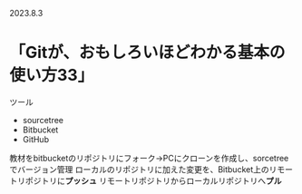 2023.8.3
# 「Gitが、おもしろいほどわかる基本の使い方33」

ツール
* sourcetree
* Bitbucket
* GitHub
  
教材をbitbucketのリポジトリにフォーク→PCにクローンを作成し、sorcetreeでバージョン管理
ローカルのリポジトリに加えた変更を、Bitbucket上のリモートリポジトリに**プッシュ**
リモートリポジトリからローカルリポジトリへ**プル**

